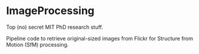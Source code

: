 ImageProcessing
===============

Top (no) secret MIT PhD research stuff.

Pipeline code to retrieve original-sized images from Flickr for Structure from Motion (SfM) processing. 
